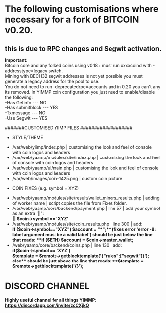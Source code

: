 # The following customisations where necessary for a fork of BITCOIN v0.20.
## this is due to RPC changes and Segwit activation.
**Important:**  
Bitcoin core and any forked coins using v0.18+ must run xxxxcoind with -addresstype=legacy switch.  
Mining with BECH32 segwit addresses is not yet possible you must generate a legacy address for the pool to use.  
You do not need to run –deprecatedrpc=accounts and in 0.20 you can't any its removed.
In YIMMP coin configuration you just need to enable/disable the following:  
-Has Getinfo --- NO  
-Has submitblock --- YES  
-Txmessage --- NO  
-Use Segwit --- YES  

#######CUSTOMISED YIIMP FILES ###################
* STYLE/THEME
- /var/web/yiimp/index.php | customising the look and feel of console with coin logos and headers
- /var/web/yaamp/modules/site/index.php | customising the look and feel of console with coin logos and headers
- /var/web/yaamp/ui/main.php | customising the look and feel of console with coin logos and headers
- /var/web/images/coin-1425.png | custom coin picture

* COIN FIXES (e.g. symbol = XYZ)
- /var/web/yaamp/modules/site/result/wallet_miners_results.php |  adding of worker name | script copies the file from Fixes folder.
- /var/web/yaamp/core/backend/payment.php | line 57 | add your symbol as an extra '||' :  
**|| $coin->symbol == 'XYZ'** 
- /var/web/yaamp/modules/site/coin_results.php | line 300 | add:  
**if ($coin->symbol=="XYZ") $account = "*";**  
  (fixes error 'error -8: label argument must be a valid label')  
  should be just below the line that reads:  
**if ($ETH) $account = $coin->master_wallet;**  
- /web/yaamp/core/backend/coins.php | line 130 | add:  
**if($coin->symbol == 'XYZ')  
            $template = $remote->getblocktemplate('{"rules":["segwit"]}');  
            else**  
should be just above the line that reads:  
**$template = $remote->getblocktemplate('{}');** 

# DISCORD CHANNEL
**Highly useful channel for all things YIMMP: https://discordapp.com/invite/zcCXjkQ**
